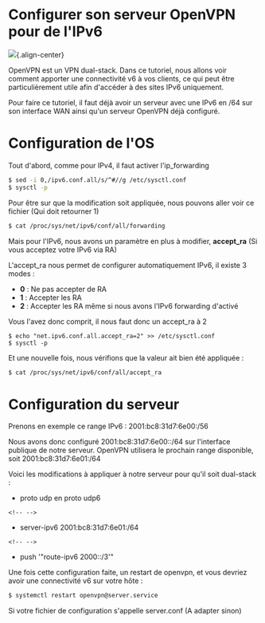 # Configurer son serveur OpenVPN pour de l'IPv6 
 
![](/rsz_openvpn-ipv6.jpg){.align-center} 
 
OpenVPN est un VPN dual-stack. Dans ce tutoriel, nous allons voir 
comment apporter une connectivité v6 à vos clients, ce qui peut être 
particulièrement utile afin d'accéder à des sites IPv6 uniquement. 
 
Pour faire ce tutoriel, il faut déjà avoir un serveur avec une IPv6 en 
/64 sur son interface WAN ainsi qu'un serveur OpenVPN déjà configuré. 
 
# Configuration de l'OS 
 
Tout d'abord, comme pour IPv4, il faut activer l'ip_forwarding 
 
``` bash 
$ sed -i 0,/ipv6.conf.all/s/^#//g /etc/sysctl.conf 
$ sysctl -p 
``` 
 
Pour être sur que la modification soit appliquée, nous pouvons aller 
voir ce fichier (Qui doit retourner 1) 
 
``` bash 
$ cat /proc/sys/net/ipv6/conf/all/forwarding 
``` 
 
Mais pour l'IPv6, nous avons un paramètre en plus à modifier, 
**accept_ra** (Si vous acceptez votre IPv6 via RA) 
 
L'accept_ra nous permet de configurer automatiquement IPv6, il existe 3 
modes : 
 
-   **0** : Ne pas accepter de RA 
-   **1** : Accepter les RA 
-   **2** : Accepter les RA même si nous avons l'IPv6 forwarding 
    d'activé 
 
Vous l'avez donc comprit, il nous faut donc un accept_ra à 2 
 
    $ echo "net.ipv6.conf.all.accept_ra=2" >> /etc/sysctl.conf 
    $ sysctl -p 
 
Et une nouvelle fois, nous vérifions que la valeur ait bien été 
appliquée : 
 
``` bash 
$ cat /proc/sys/net/ipv6/conf/all/accept_ra 
``` 
 
# Configuration du serveur 
 
Prenons en exemple ce range IPv6 : 2001:bc8:31d7:6e00:/56 
 
Nous avons donc configuré 2001:bc8:31d7:6e00::/64 sur l'interface 
publique de notre serveur. OpenVPN utilisera le prochain range 
disponible, soit 2001:bc8:31d7:6e01:/64 
 
Voici les modifications à appliquer à notre serveur pour qu'il soit 
dual-stack : 
 
-   proto udp en proto udp6 
 
```{=html} 
<!-- --> 
``` 
-   server-ipv6 2001:bc8:31d7:6e01:/64 
 
```{=html} 
<!-- --> 
``` 
-   push '"route-ipv6 2000::/3'" 
 
Une fois cette configuration faite, un restart de openvpn, et vous 
devriez avoir une connectivité v6 sur votre hôte : 
 
``` bash 
$ systemctl restart openvpn@server.service 
``` 
 
Si votre fichier de configuration s'appelle server.conf (A adapter 
sinon) 
